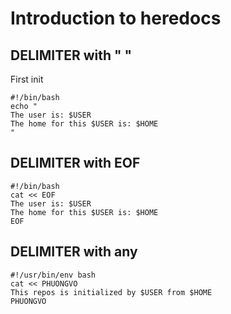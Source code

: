 # Introduction to heredocs

## DELIMITER with " "
First init
```
#!/bin/bash
echo "
The user is: $USER
The home for this $USER is: $HOME
"
```

## DELIMITER with EOF
````
#!/bin/bash
cat << EOF
The user is: $USER
The home for this $USER is: $HOME
EOF
````

## DELIMITER with any
````
#!/usr/bin/env bash
cat << PHUONGVO
This repos is initialized by $USER from $HOME
PHUONGVO
````